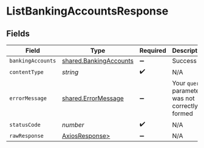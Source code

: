 # ListBankingAccountsResponse


## Fields

| Field                                                            | Type                                                             | Required                                                         | Description                                                      |
| ---------------------------------------------------------------- | ---------------------------------------------------------------- | ---------------------------------------------------------------- | ---------------------------------------------------------------- |
| `bankingAccounts`                                                | [shared.BankingAccounts](../../models/shared/bankingaccounts.md) | :heavy_minus_sign:                                               | Success                                                          |
| `contentType`                                                    | *string*                                                         | :heavy_check_mark:                                               | N/A                                                              |
| `errorMessage`                                                   | [shared.ErrorMessage](../../models/shared/errormessage.md)       | :heavy_minus_sign:                                               | Your `query` parameter was not correctly formed                  |
| `statusCode`                                                     | *number*                                                         | :heavy_check_mark:                                               | N/A                                                              |
| `rawResponse`                                                    | [AxiosResponse>](https://axios-http.com/docs/res_schema)         | :heavy_minus_sign:                                               | N/A                                                              |